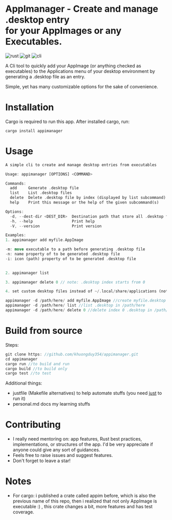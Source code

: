 # AppImanager - Create and manage .desktop entry <br> for your AppImages or any Executables.    
![rust](https://img.shields.io/badge/Rust-000000?style=for-the-badge&logo=rust&logoColor=white)
![git](https://img.shields.io/badge/GIT-E44C30?style=for-the-badge&logo=git&logoColor=white)
![cli](https://img.shields.io/badge/GNU%20Bash-4EAA25?style=for-the-badge&logo=GNU%20Bash&logoColor=white)

A Cli tool to quickly add your AppImage (or anything checked as executables) to the Applications menu of your desktop environment
by generating a .desktop file as an entry.

Simple, yet has many customizable options for the sake of convenience.


# Installation  
Cargo is required to run this app. After installed cargo, run: 

`cargo install appimanager`

# Usage 
```rust 
A simple cli to create and manage desktop entries from executables

Usage: appimanager [OPTIONS] <COMMAND>

Commands:
  add     Generate .desktop file
  list    List .desktop files 
  delete  Delete .desktop file by index (displayed by list subcommand) 
  help    Print this message or the help of the given subcommand(s)

Options:
  -d, --dest-dir <DEST_DIR>  Destination path that store all .desktop files  (default=~/.local/share/applications)
  -h, --help                 Print help
  -V, --version              Print version

Examples: 
1. appimanager add myfile.AppImage 

-m: move executable to a path before generating .desktop file   
-n: name property of to be generated .desktop file 
-i: icon (path) property of to be generated .desktop file 
 

2. appimanager list 

3. appimanager delete 0 // note: .desktop index starts from 0 

4. set custom desktop files instead of ~/.local/share/applications (not recommended) for subcommands  

appimanager -d /path/here/ add myfile.AppImage //create myfile.desktop in /path/here/
appimanager -d /path/here/ list //list .desktop in /path/here
appimanager -d /path/here/ delete 0 //delete index 0 .desktop in /path/here


```
# Build from source   
Steps: 
```rust
git clone https: //github.com/khuongduy354/appimanager.git 
cd appimanager  
cargo run //to build and run 
cargo build //to build only
cargo test //to test
``` 
Additional things:
- justfile (Makefile alternatives) to help automate stuffs (you need [just](https://crates.io/crates/just) to run it)  
- personal.md docs my learning stuffs

# Contributing 
- I really need mentoring on: app features, Rust best practices, implementations, or structures of the app.
I'd be very appreciate if anyone could give any sort of guidances. 
- Feels free to raise issues and suggest features.  
- Don't forget to leave a star!

# Notes 
- For cargo: i published a crate called appim before, which is also the previous name of this repo, then i realized that not only AppImage is executable :) , this crate changes a bit, more features and has test coverage.



